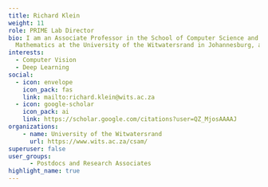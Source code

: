 ```yaml
---
title: Richard Klein
weight: 11
role: PRIME Lab Director
bio: I am an Associate Professor in the School of Computer Science and Applied
  Mathematics at the University of the Witwatersrand in Johannesburg, and a co-PI of the PRIME lab. 
interests:
  - Computer Vision
  - Deep Learning 
social:
  - icon: envelope
    icon_pack: fas
    link: mailto:richard.klein@wits.ac.za
  - icon: google-scholar
    icon_pack: ai
    link: https://scholar.google.com/citations?user=QZ_MjosAAAAJ
organizations:
    - name: University of the Witwatersrand
      url: https://www.wits.ac.za/csam/
superuser: false
user_groups:
      - Postdocs and Research Associates
highlight_name: true
---
```


